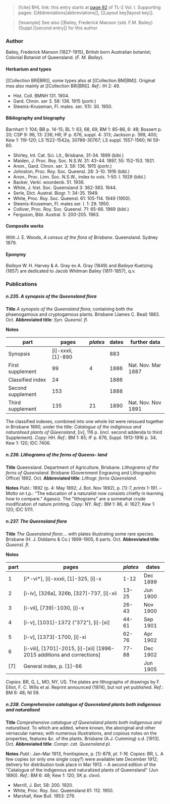 > [!cite] BHL link: this entry starts at [page 92](https://www.biodiversitylibrary.org/item/103414#page/140/mode/1up) of TL-2 Vol. I.
> Supporting pages: [[Abbreviations|abbreviations]], [[Layout key|layout key]].

> [!example] See also [[Bailey, Frederick Manson {std. F.M. Bailey} (Suppl.)|second entry]] for this author

### Author

Bailey, Frederick Manson (1827-1915), British born Australian botanist; Colonial Botanist of Queensland. (*F. M. Bailey*).

#### Herbarium and types

[[Collection BRI|BRI]], some types also at [[Collection BM|BM]]. Original mss also mainly at [[Collection BRI|BRI]].
*Ref*.: IH 2: 49.
- Hist. Coll. BMNH 131. 1904.
- Gard. Chron. ser 3. 58: 136. 1915 (portr.)
- Steenis-Kruseman, Fl. males. ser. 1(1): 30. 1950.

#### Bibliography and biography

Barnhart 1: 104; BB p. 14-15; BL 1: 63, 68, 69, BM 1: 85-86, 6: 48; Bossert p. 20; CSP 9: 98, 13: 238; HR; IF p. 676, suppl. 4: 313; Jackson p. 399, 400; Kew 1: 119-120; LS 1522-1542a, 30766-30767; LS suppl. 1557-1560; NI 59-60.
- Shirley, Int. Cat. Sci. Lit., Brisbane, 31-34. 1899 (bibl.)
- Maiden, J. Proc. Roy. Soc. N.S.W. 31: 43-44. 1897, 55: 152-153. 1921.
- Anon., Gard. Chron. ser. 3. 58: 136. 1915 (portr.)
- Johnston, Proc. Roy. Soc. Queensl. 28: 3-10. 1916 (bibl.)
- Anon., Proc. Linn. Soc. N.S.W., index to vols. 1-50: I. 1929 (bibl.)
- Backer, Verkl. woordenb. 51. 1936.
- White, J. hist. Soc. Queensland 3: 362-383. 1944.
- Serle, Dict. Austral. Biogr. 1: 34-35. 1949.
- White, Proc. Roy. Soc. Queensl. 61: 105-114. 1949 (1950).
- Steenis-Kruseman, Fl. males ser. I. 1: 29. 1950.
- Colliver, Proc. Roy. Soc. Queensl. 71: 65-66. 1969 (bibl.)
- Ferguson, Bibl. Austral. 5: 200-205. 1963.

#### Composite works

With J. E. Woods, *A census of the flora of Brisbane*. Queensland. Sydney 1879.

#### Eponymy

*Baileya* W. H. Harvey & A. Gray ex A. Gray (1849) and *Baileya* Kuetzing (1857) are dedicated to Jacob Whitman Bailey (1811-1857), q.v.

### Publications

##### n.235. A synopsis of the Queensland flora

**Title**
*A synopsis of the Queensland flora*; containing both the phaenogamous and cryptogamous plants. Brisbane (James C. Beal) 1883. Oct.
**Abbreviated title**: *Syn. Queensl. fl.*

**Notes**

|part	|pages	|*plates*	|dates	|further data|
|---	|---	|---	|---	|---	|
|Synopsis	|\[i\]-xxxii, \[1\]-890	|	|883|
|First supplement	|99	|4	|1886	|Nat. Nov. Mar 1887|
|Classified index	|24	|	|1886|
|Second supplement	|153	|	|1888|
|Third supplement	|135	|21	|1890	|Nat. Nov. Nov 1891|

The classified indexes, combined into one whole list were reissued together in Brisbane 1890, under the title: *Catalogue of the indiginous and naturalised plants of Qüeensland*, \[iv\], 116 p. (incl. second addenda to third Supplement). *Copy*: HH.
*Ref*.: BM 1: 85; IF p. 676, Suppl. 1913-1916 p. 34; Kew 1: 120; IDC 7406.

##### n.236. Lithograms of the ferns of Queens- land

**Title**
Queensland. Department of Agriculture, Brisbane. *Lithograms of the ferns of Queensland*. Brisbane (Government Engraving and Lithographic Office) 1892. Oct.
**Abbreviated title**: *Lithogr. ferns Qüeensland*.

**Notes**
*Publ*.: 1892 (p. 4: May 1892; J. Bot. Nov 1892), p. \[1\]-7, *prints 1-191*. – Motto on t.p.: "The education of a naturalist now consists chiefly in learning how to compare." Agassiz. The "lithograms" are a somewhat crude modification of nature printing.
*Copy*: NY.
*Ref*.: BM 1: 86, 4: 1627; Kew 1: 120; IDC 5111.

##### n.237. The Queensland flora

**Title**
*The Queensland flora*:... with plates illustrating some rare species. Brisbane (H. J. Diddams & Co.) 1899-1905, 6 parts. Oct.
**Abbreviated title**: *Queensl. fl.*

**Notes**

|part	|pages	|*plates*	|dates|
|---	|---	|---	|---	|
|1	|\[i\*-vi\*\], \[i\]-xxxii, \[1\]-325, \[i\]-x	|1-12	|Dec 1899|
|2	|\[i-iv\], \[326a\], 326b, \[327\]-737, \[i\]-xii	|13-25	|Jun 1900|
|3	|\[i-vii\], \[739\]-1030, \[i\]-x	|26-43	|Nov 1900|
|4	|\[i-v\], \[1031\]-1372 ("372"), \[i\]-\[xi\]	|44-61	|Sep 1901|
|5	|\[i-v\], \[1373\]-1700, \[i\]-xi	|62-76	|Apr 1902|
|6	|\[i-viii\], \[1701\]-2015, \[i\]-\[xii\] \[1996-2015 additions and corrections\]	|77-88	|Dec 1902|
|\[7\]	|General index, p. \[1\]-66	|	|Jun 1905|

*Copies*: BR, G, L, MO, NY, US. The plates are lithographs of drawings by F. Elliot, F. C. Wills et al. Reprint announced (1974), but not yet published.
*Ref*.: BM 6: 48; NI 59.

##### n.238. Comprehensive catalogue of Queensland plants both indigenous and naturalised

**Title**
*Comprehensive catalogue of Queensland plants both indigenous and naturalised*. To which are added, where known, the aboriginal and other vernacular names; with numerous illustrations, and copious notes on the properties, features &c. of the plants. Brisbane (A.J. Cumming) s.d. \[1913\]. Oct.
**Abbreviated title**: *Compr. cat. Queensland pl.*

**Notes**
*Publ*.: Jan-Mar 1913, frontispiece, p. \[1\]-879, *pl. 1-16. Copies*: BR, L. A few copies (or only one single copy?) were available late December 1912; delivery for distribution took place in Mar 1913. – A second edition of the "Catalogue of the indigenous and naturalized plants of Queensland" (Jun 1890).
*Ref*.: BM 6: 48; Kew 1: 120; SK p. clxvii.
- Merrill, J. Bot. 58: 200. 1920.
- White, Proc. Roy. Soc. Queensland 61: 112. 1950.
- Marshall, Kew Bull. 1953: 279.

